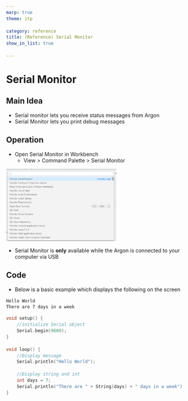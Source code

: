 ```yaml
---
marp: true
theme: itp

category: reference
title: (Reference) Serial Monitor
show_in_list: true

---
```


<!-- headingDivider: 2 -->

# Serial Monitor

## Main Idea

* Serial monitor lets you receive status messages from Argon
* Serial Monitor lets you print debug messages

## Operation

- Open Serial Monitor in Workbench
  - View > Command Palette > Serial Monitor

<img src="serial_monitor.assets/1565664078373.png" alt="width:300px" style="width:300px" />

* Serial Monitor is **only** available while the Argon is connected to your computer via USB


## Code

- Below is a basic example which displays the following on the screen

```html
Hello World
There are 7 days in a week
```



```c++
void setup() {
    //initialize Serial object
    Serial.begin(9600);
}

void loop() {
    //Display message
    Serial.println("Hello World");
	
	//Display string and int
	int days = 7;
	Serial.println("There are " + String(days) + " days in a week")
}

```

